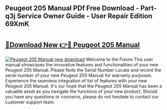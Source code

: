 ## Peugeot 205 Manual PDf Free Download - Part-q3j Service Owner Guide - User Repair Edition 69XmK

# <h2><a href="http://cf1243.oget.top/?id=Peugeot+205+Manual">🔗Download New 👉🔴 Peugeot 205 Manual</a></h2>

[![Peugeot 205 Manual new download](https://i.imgur.com/5g1atiW.png)](http://cf1243.oget.top/?id=Peugeot+205+Manual)
Welcome to the Future This user manual showcases the innovative features and functionalities of your new Peugeot 205 Manual. Please Note the Serial Number Locate and record the serial number of your new Peugeot 205 Manual for warranty purposes. Experience the seamless integration of list of features with your new Peugeot 205 Manual. It's our hope that the Peugeot 205 Manual has been a valuable asset as you navigate the functions of your new product. Should you have any questions or concerns, please do not hesitate to contact our customer support team.
